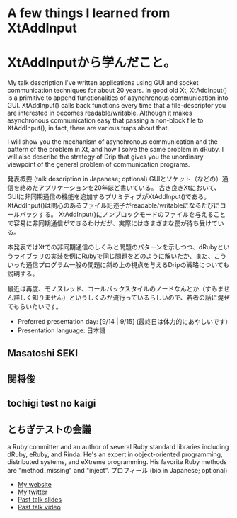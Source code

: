 # A few things I learned from XtAddInput
# XtAddInputから学んだこと。

My talk description
I've written applications using GUI and socket communication techniques for about 20 years.
In good old Xt, XtAddInput() is a primitive to append functionalities of asynchronous communication into GUI.
XtAddInput() calls back functions every time that a file-descriptor you are interested in becomes readable/writable.
Although it makes asynchronous communication easy that passing a non-block file to XtAddInput(),
in fact, there are various traps about that.

I will show you the mechanism of asynchronous communication and the pattern of the problem in Xt, and how I solve the same problem in dRuby.
I will also describe the strategy of Drip that gives you the unordinary viewpoint of the general problem of communication programs.

発表概要 (talk description in Japanese; optional)
GUIとソケット（などの）通信を絡めたアプリケーションを20年ほど書いている。
古き良きXtにおいて、GUIに非同期通信の機能を追加するプリミティブがXtAddInput()である。
XtAddInput()は関心のあるファイル記述子がreadable/writableになるたびにコールバックする。
XtAddInput()にノンブロックモードのファイルを与えることで容易に非同期通信ができるわけだが、実際にはさまざまな罠が待ち受けている。

本発表ではXtでの非同期通信のしくみと問題のパターンを示しつつ、dRubyというライブラリの実装を例にRubyで同じ問題をどのように解いたか、また、こういった通信プログラム一般の問題に斜め上の視点を与えるDripの戦略についても説明する。

最近は再度、モノスレッド、コールバックスタイルのノードなんとか（すみません詳しく知りません）というしくみが流行っているらしいので、若者の話に混ぜてもらいたいです。


- Preferred presentation day: [9/14 | 9/15] (最終日は体力的にあやしいです）
- Presentation language: 日本語

## Masatoshi SEKI
## 関将俊

## tochigi test no kaigi
## とちぎテストの会議

a Ruby committer and an author of several Ruby standard libraries including dRuby, eRuby, and Rinda. He's an expert in object-oriented programming, distributed systems, and eXtreme programming. His favorite Ruby methods are "method_missing" and "inject".
プロフィール (bio in Japanese; optional)

- [My website](https://github.com/seki)
- [My twitter](https://twitter.com/#!/m_seki)
- [Past talk slides](http://www.example.org)
- [Past talk video](http://www.example.org)
